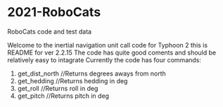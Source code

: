 # 2021-RoboCats
RoboCats code and test data

Welcome to the inertial navigation unit call code for Typhoon 2 this is README for ver 2.2.15
The code has quite good coments and should be relatively easy to intagrate
Currently the code has four commands:
1. get_dist_north   //Returns degrees aways from north
2. get_hedding      //Returns hedding in deg
3. get_roll         //Returns roll in deg
4. get_pitch        //Returns pitch in deg
